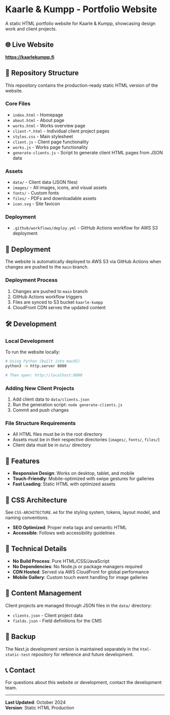 # Kaarle & Kumpp - Portfolio Website

A static HTML portfolio website for Kaarle & Kumpp, showcasing design work and client projects.

## 🌐 Live Website
**https://kaarlekumpp.fi**

## 📁 Repository Structure

This repository contains the production-ready static HTML version of the website.

### Core Files
- `index.html` - Homepage
- `about.html` - About page  
- `works.html` - Works overview page
- `client-*.html` - Individual client project pages
- `styles.css` - Main stylesheet
- `client.js` - Client page functionality
- `works.js` - Works page functionality
- `generate-clients.js` - Script to generate client HTML pages from JSON data

### Assets
- `data/` - Client data (JSON files)
- `images/` - All images, icons, and visual assets
- `fonts/` - Custom fonts
- `files/` - PDFs and downloadable assets
- `icon.svg` - Site favicon

### Deployment
- `.github/workflows/deploy.yml` - GitHub Actions workflow for AWS S3 deployment

## 🚀 Deployment

The website is automatically deployed to AWS S3 via GitHub Actions when changes are pushed to the `main` branch.

### Deployment Process
1. Changes are pushed to `main` branch
2. GitHub Actions workflow triggers
3. Files are synced to S3 bucket `kaarle-kumpp`
4. CloudFront CDN serves the updated content

## 🛠️ Development

### Local Development
To run the website locally:

```bash
# Using Python (built into macOS)
python3 -m http.server 8000

# Then open: http://localhost:8000
```

### Adding New Client Projects
1. Add client data to `data/clients.json`
2. Run the generation script: `node generate-clients.js`
3. Commit and push changes

### File Structure Requirements
- All HTML files must be in the root directory
- Assets must be in their respective directories (`images/`, `fonts/`, `files/`)
- Client data must be in `data/` directory

## 📱 Features

- **Responsive Design**: Works on desktop, tablet, and mobile
- **Touch-Friendly**: Mobile-optimized with swipe gestures for galleries
- **Fast Loading**: Static HTML with optimized assets

## 🧭 CSS Architecture

See `CSS-ARCHITECTURE.md` for the styling system, tokens, layout model, and naming conventions.
- **SEO Optimized**: Proper meta tags and semantic HTML
- **Accessible**: Follows web accessibility guidelines

## 🔧 Technical Details

- **No Build Process**: Pure HTML/CSS/JavaScript
- **No Dependencies**: No Node.js or package managers required
- **CDN Hosted**: Served via AWS CloudFront for global performance
- **Mobile Gallery**: Custom touch event handling for image galleries

## 📝 Content Management

Client projects are managed through JSON files in the `data/` directory:
- `clients.json` - Client project data
- `fields.json` - Field definitions for the CMS

## 🔄 Backup

The Next.js development version is maintained separately in the `html-static-test` repository for reference and future development.

## 📞 Contact

For questions about this website or development, contact the development team.

---

**Last Updated**: October 2024  
**Version**: Static HTML Production